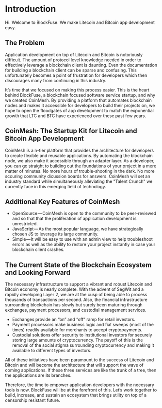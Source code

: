 # Introduction

Hi.  Welcome to BlockFuse.  We make Litecoin and Bitcoin app development easy.

## The Problem

Application development on top of Litecoin and Bitcoin is notoriously difficult. The amount of protocol level knowledge needed in order to effectively leverage a blockchain client is daunting. Even the documentation for building a blockchain client can be sparse and confusing. This unfortunately becomes a point of frustration for developers which then discourages many from continuing in this industry.

It’s time that we focused on making this process easier. This is the heart behind BlockFuse, a blockchain focused software service startup, and why we created CoinMesh. By providing a platform that automates blockchain nodes and makes it accessible for developers to build their projects on, we hope to open the floodgates of app development to match the exponential growth that LTC and BTC have experienced over these past few years.

## CoinMesh: The Startup Kit for Litecoin and Bitcoin App Development

CoinMesh is a n-tier platform that provides the architecture for developers to create flexible and reusable applications. By automating the blockchain node, we also make it accessible through an adapter layer.  As a developer, you can go straight to building out the foundations of your project in a mere matter of minutes. No more hours of trouble-shooting in the dark.  No more scouring community dicussion boards for answers.  CoinMesh will set an industry standard while simultaneously alleviating the "Talent Crunch" we currently face in this emerging field of technology.

## Additional Key Features of CoinMesh

+ OpenSource — CoinMesh is open to the community to be peer-reviewed and so that that the proliferation of application development is unrestricted.
+ JavaScript — As the most popular language, we have strategically chosen JS to leverage its large community.
+ Simple — It will be easy to use with an admin view to help troubleshoot errors as well as the ability to restore your project instantly in case your blockchain client crashes.

## The Current State of the Blockchain Ecosystem and Looking Forward
The necessary infrastructure to support a vibrant and robust Litecoin and Bitcoin economy is nearly complete.  With the advent of SegWit and a rapidly developing Layer 2, we are at the cusp of being able to process thousands of transactions per second.  Also, the financial infrastructure surrounding blockchain has slowly but surely been maturing through exchanges, payment processors, and custodial management services.

+ Exchanges provide an “on” and “off” ramp for retail investors.
+ Payment processors make business logic and fiat sweeps (most of the times) readily available for merchants to accept cryptopayments.
+ Custodial solutions offer security to institutional investors for securely storing large amounts of cryptocurrency. The payoff of this is the removal of the social stigma surrounding cryptocurrency and making it available to different types of investors.

All of these initiatives have been paramount to the success of Litecoin and Bitcoin and will become the architecture that will support the wave of coming applications.  If these three services are like the trunk of a tree, then the applications are its branches.

Therefore, the time to empower application developers with the necessary tools is now. BlockFuse will be at the forefront of this. Let’s work together to build, increase, and sustain an ecosystem that brings utility on top of a censorship resistant future.
